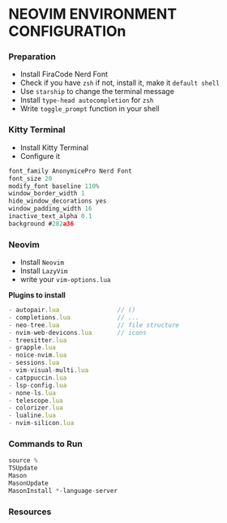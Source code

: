 # NEOVIM ENVIRONMENT CONFIGURATIOn

### Preparation

- Install FiraCode Nerd Font
- Check if you have `zsh` if not, install it, make it `default shell`
- Use `starship` to change the terminal message
- Install `type-head autocompletion` for `zsh`
- Write `toggle_prompt` function in your shell

### Kitty Terminal

- Install Kitty Terminal
- Configure it

```jsx
font_family AnonymicePro Nerd Font
font_size 20
modify_font baseline 110%
window_border_width 1
hide_window_decorations yes
window_padding_width 16
inactive_text_alpha 0.1
background #282a36
```

### Neovim

- Install `Neovim`
- Install `LazyVim`
- write your `vim-options.lua`

**Plugins to install**

```jsx
- autopair.lua                // ()
- completions.lua             // ...
- neo-tree.lua                // file structure
- nvim-web-devicons.lua       // icons
- treesitter.lua              
- grapple.lua
- noice-nvim.lua
- sessions.lua
- vim-visual-multi.lua
- catppuccin.lua
- lsp-config.lua
- none-ls.lua
- telescope.lua
- colorizer.lua
- lualine.lua
- nvim-silicon.lua
```

### Commands to Run

```jsx
source %
TSUpdate
Mason
MasonUpdate
MasonInstall *-language-server
```

### Resources
